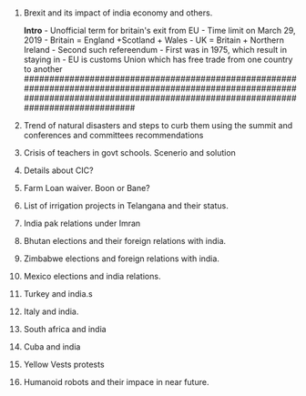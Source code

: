 ###

1. Brexit and its impact of india economy and others.
	
	**Intro**
		- Unofficial term for britain's exit from EU
		- Time limit on March 29, 2019
		- Britain = England +Scotland + Wales
		- UK = Britain + Northern Ireland
		- Second such refereendum 
		- First was in 1975, which result in staying in
		- EU is customs Union which has free trade from one country to another
########################################################################################################################################################################################

2. Trend of natural disasters and steps to curb them using the summit and conferences and committees recommendations
3. Crisis of teachers in govt schools. Scenerio and solution
4. Details about CIC?
5. Farm Loan waiver. Boon or Bane?
6. List of irrigation projects in Telangana and their status.
7. India pak relations under Imran
8. Bhutan elections and their foreign relations with india.
9. Zimbabwe elections and foreign relations with india.
10. Mexico elections and india relations.
11. Turkey and india.s
12. Italy and india.
13. South africa and india
14. Cuba and india
15. Yellow Vests protests
16. Humanoid robots and their impace in near future.

